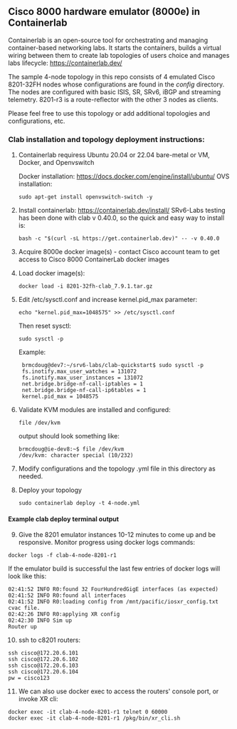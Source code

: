 ## Cisco 8000 hardware emulator (8000e) in Containerlab

Containerlab is an open-source tool for orchestrating and managing container-based networking labs. It starts the containers, builds a virtual wiring between them to create lab topologies of users choice and manages labs lifecycle: https://containerlab.dev/

The sample 4-node topology in this repo consists of 4 emulated Cisco 8201-32FH nodes whose configurations are found in the *config* directory. The nodes are configured with basic ISIS, SR, SRv6, iBGP and streaming telemetry. 8201-r3 is a route-reflector with the other 3 nodes as clients. 

Please feel free to use this topology or add additional topologies and configurations, etc.

### Clab installation and topology deployment instructions: 

1. Containerlab requiress Ubuntu 20.04 or 22.04 bare-metal or VM, Docker, and Openvswitch
   
   Docker installation: https://docs.docker.com/engine/install/ubuntu/
   OVS installation:
   ```
   sudo apt-get install openvswitch-switch -y
   ```
   
2. Install containerlab: https://containerlab.dev/install/
   SRv6-Labs testing has been done with clab v 0.40.0, so the quick and easy way to install is:
   ```
   bash -c "$(curl -sL https://get.containerlab.dev)" -- -v 0.40.0
   ```

3. Acquire 8000e docker image(s) - contact Cisco account team to get access to Cisco 8000 ContainerLab docker images

4. Load docker image(s):
   ```
   docker load -i 8201-32fh-clab_7.9.1.tar.gz
   ``` 

5. Edit /etc/sysctl.conf and increase kernel.pid_max parameter:
   ```
   echo "kernel.pid_max=1048575" >> /etc/sysctl.conf
   ```
   Then reset sysctl: 
   ```
   sudo sysctl -p
   ```
   Example:
   ```
    brmcdoug@dev7:~/srv6-labs/clab-quickstart$ sudo sysctl -p
    fs.inotify.max_user_watches = 131072
    fs.inotify.max_user_instances = 131072
    net.bridge.bridge-nf-call-iptables = 1
    net.bridge.bridge-nf-call-ip6tables = 1
    kernel.pid_max = 1048575
   ```
     
6. Validate KVM modules are installed and configured:
   ```
   file /dev/kvm
   ```
   output should look something like:
   ```
   brmcdoug@ie-dev8:~$ file /dev/kvm
   /dev/kvm: character special (10/232)
   ```

7.  Modify configurations and the topology .yml file in this directory as needed. 
   
8.  Deploy your topology
    ```
    sudo containerlab deploy -t 4-node.yml
    ```

#### Example clab deploy terminal output

9.  Give the 8201 emulator instances 10-12 minutes to come up and be responsive. Monitor progress using docker logs commands:

   ```
   docker logs -f clab-4-node-8201-r1
   ```

If the emulator build is successful the last few entries of docker logs will look like this:

   ```
   02:41:52 INFO R0:found 32 FourHundredGigE interfaces (as expected)
   02:41:52 INFO R0:found all interfaces
   02:41:52 INFO R0:loading config from /mnt/pacific/iosxr_config.txt cvac file.
   02:42:26 INFO R0:applying XR config
   02:42:30 INFO Sim up
   Router up
   ```

10. ssh to c8201 routers:
   ```
   ssh cisco@172.20.6.101
   ssh cisco@172.20.6.102
   ssh cisco@172.20.6.103
   ssh cisco@172.20.6.104
   pw = cisco123
   ```

11. We can also use docker exec to access the routers' console port, or invoke XR cli:

   ```
   docker exec -it clab-4-node-8201-r1 telnet 0 60000
   docker exec -it clab-4-node-8201-r1 /pkg/bin/xr_cli.sh
   ```
